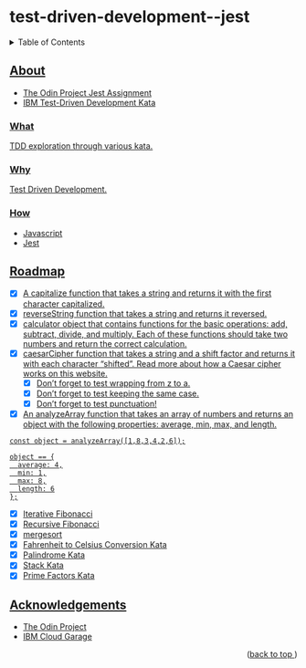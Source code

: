 # test-driven-development--jest
<a name="readme-top"></a>
<details>
    <summary>Table of Contents</summary>
    <ol>
        <li>
            <a href="#about">About This</a>
            <ul>
                <li><a href="#what">What</li>
                <li><a href="#why">Why</li>
                <li><a href="#how">How</li>
            </ul>
        </li>
        <li><a href="#roadmap">Roadmap</li>
        <li><a href="#acknowledgements">Acknowledgements</li>
    </ol>
</details>

## About
* The Odin Project Jest Assignment
* IBM Test-Driven Development Kata

### What
TDD exploration through various kata.

### Why
Test Driven Development.

### How
* Javascript
* Jest

## Roadmap
- [x] A capitalize function that takes a string and returns it with the first character capitalized.
- [x] reverseString function that takes a string and returns it reversed.
- [x] calculator object that contains functions for the basic operations: add, subtract, divide, and multiply. Each of these functions should take two numbers and return the correct calculation.
- [x] caesarCipher function that takes a string and a shift factor and returns it with each character “shifted”. Read more about how a Caesar cipher works on this website.
  - [x] Don’t forget to test wrapping from z to a.
  - [x] Don’t forget to test keeping the same case.
  - [x] Don’t forget to test punctuation!
- [x] An analyzeArray function that takes an array of numbers and returns an object with the following properties: average, min, max, and length.
```
const object = analyzeArray([1,8,3,4,2,6]);

object == {
  average: 4,
  min: 1,
  max: 8,
  length: 6
};
```
- [x] Iterative Fibonacci
- [x] Recursive Fibonacci
- [x] mergesort
- [x] Fahrenheit to Celsius Conversion Kata
- [x] Palindrome Kata
- [X] Stack Kata
- [x] Prime Factors Kata

## Acknowledgements
* [The Odin Project](https://www.theodinproject.com)
* [IBM Cloud Garage](https://www.ibm.com/)
<p align="right">(<a href="#readme-top">back to top </a>)</p>

